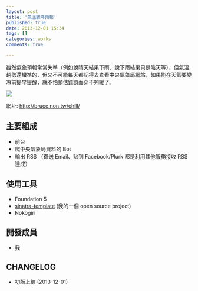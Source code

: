 ```yaml
---
layout: post
title: '氣溫驟降預報'
published: true
date: 2013-12-01 15:34
tags: []
categories: works
comments: true

---
```

雖然氣象預報常常失準（例如說晴天結果下雨、說下雨結果只是陰天等），但氣溫趨勢還蠻準的，但又不可能每天都記得去查看中央氣象局網站，如果能在天氣要變冷前提早提醒，就不怕預估錯誤而穿不夠暖了。

![](https://lh5.googleusercontent.com/-oebT3ESxZRE/UsgHR-MqhAI/AAAAAAAABnA/ugdVlKEbumU/s640/chill.png)

網址: http://bruce.non.tw/chill/

## 主要組成

* 前台
* 爬中央氣象局資料的 Bot
* 輸出 RSS （寄送 Email、貼到 Facebook/Plurk 都是利用其他服務接收 RSS 達成）

## 使用工具

* Foundation 5
* [sinatra-template](https://github.com/ascendbruce/sinatra-template) (我的一個 open source project)
* Nokogiri

## 開發成員

* 我

## CHANGELOG

* 初版上線 (2013-12-01)
